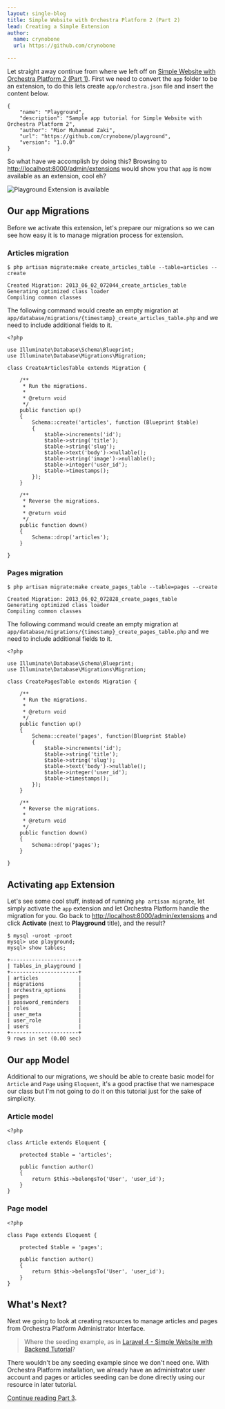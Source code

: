 ```yaml
---
layout: single-blog
title: Simple Website with Orchestra Platform 2 (Part 2)
lead: Creating a Simple Extension
author:
  name: crynobone
  url: https://github.com/crynobone

---
```


Let straight away continue from where we left off on [Simple Website with Orchestra Platform 2 (Part 1)](/blogs/2013/06/01/simple-website-1/). First we need to convert the `app` folder to be an extension, to do this lets create `app/orchestra.json` file and insert the content below.

	{
		"name": "Playground",
		"description": "Sample app tutorial for Simple Website with Orchestra Platform 2",
		"author": "Mior Muhammad Zaki",
		"url": "https://github.com/crynobone/playground",
		"version": "1.0.0"
	}

So what have we accomplish by doing this? Browsing to <http://localhost:8000/admin/extensions> would show you that `app` is now available as an extension, cool eh?

![Playground Extension is available](/uploads/2013/06/playground-extension-available.png)

## Our `app` Migrations

Before we activate this extension, let's prepare our migrations so we can see how easy it is to manage migration process for extension.

### Articles migration

	$ php artisan migrate:make create_articles_table --table=articles --create

	Created Migration: 2013_06_02_072044_create_articles_table
	Generating optimized class loader
	Compiling common classes

The following command would create an empty migration at `app/database/migrations/{timestamp}_create_articles_table.php` and we need to include additional fields to it.

	<?php

	use Illuminate\Database\Schema\Blueprint;
	use Illuminate\Database\Migrations\Migration;

	class CreateArticlesTable extends Migration {

		/**
		 * Run the migrations.
		 *
		 * @return void
		 */
		public function up()
		{
			Schema::create('articles', function (Blueprint $table)
			{
				$table->increments('id');
				$table->string('title');
				$table->string('slug');
				$table->text('body')->nullable();
				$table->string('image')->nullable();
				$table->integer('user_id');
				$table->timestamps();
			});
		}

		/**
		 * Reverse the migrations.
		 *
		 * @return void
		 */
		public function down()
		{
			Schema::drop('articles');
		}

	}

### Pages migration

	$ php artisan migrate:make create_pages_table --table=pages --create

	Created Migration: 2013_06_02_072828_create_pages_table
	Generating optimized class loader
	Compiling common classes

The following command would create an empty migration at `app/database/migrations/{timestamp}_create_pages_table.php` and we need to include additional fields to it.

	<?php

	use Illuminate\Database\Schema\Blueprint;
	use Illuminate\Database\Migrations\Migration;

	class CreatePagesTable extends Migration {

		/**
		 * Run the migrations.
		 *
		 * @return void
		 */
		public function up()
		{
			Schema::create('pages', function(Blueprint $table)
			{
				$table->increments('id');
				$table->string('title');
				$table->string('slug');
				$table->text('body')->nullable();
				$table->integer('user_id');
				$table->timestamps();
			});
		}

		/**
		 * Reverse the migrations.
		 *
		 * @return void
		 */
		public function down()
		{
			Schema::drop('pages');
		}

	}

## Activating `app` Extension

Let's see some cool stuff, instead of running `php artisan migrate`, let simply activate the `app` extension and let Orchestra Platform handle the migration for you. Go back to <http://localhost:8000/admin/extensions> and click **Activate** (next to **Playground** title), and the result?

	$ mysql -uroot -proot
	mysql> use playground;
	mysql> show tables;

	+----------------------+
	| Tables_in_playground |
	+----------------------+
	| articles             |
	| migrations           |
	| orchestra_options    |
	| pages                |
	| password_reminders   |
	| roles                |
	| user_meta            |
	| user_role            |
	| users                |
	+----------------------+
	9 rows in set (0.00 sec)

## Our `app` Model

Additional to our migrations, we should be able to create basic model for `Article` and `Page` using `Eloquent`, it's a good practise that we namespace our class but I'm not going to do it on this tutorial just for the sake of simplicity.

### Article model

	<?php

	class Article extends Eloquent {

		protected $table = 'articles';

		public function author()
		{
			return $this->belongsTo('User', 'user_id');
		}
	}

### Page model

	<?php

	class Page extends Eloquent {

		protected $table = 'pages';

		public function author()
		{
			return $this->belongsTo('User', 'user_id');
		}
	}

## What's Next?

Next we going to look at creating resources to manage articles and pages from Orchestra Platform Administrator Interface.

> Where the seeding example, as in [Laravel 4 - Simple Website with Backend Tutorial](http://www.codeforest.net/laravel4-simple-website-with-backend-1)?

There wouldn't be any seeding example since we don't need one. With Orchestra Platform installation, we already have an administrator user account and pages or articles seeding can be done directly using our resource in later tutorial.

[Continue reading Part 3](/blogs/2013/06/01/simple-website-3).
